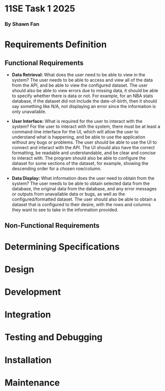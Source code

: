 # **11SE Task 1 2025**

### **By Shawn Fan**

# **Requirements Definition**

## **Functional Requirements**
- **Data Retrieval:** What does the user need to be able to view in the system?
The user needs to be able to access and view all of the data from the API, and be able to view the configured dataset. The user should also be able to view errors due to missing data, it should be able to specify whether there is data or not. For example, for an NBA stats database, if the dataset did not include the date-of-birth, then it should say something like N/A, not displaying an error since the information is only unavailable.

- **User Interface:** What is required for the user to interact with the system?
For the user to interact with the system, there must be at least a command-line interface for the UI, which will allow the user to understand what is happening, and be able to use the application without any bugs or problems. The user should be able to use the UI to connect and interact with the API. The UI should also have the correct formatting, be readable and understandable, and be clear and concise to interact with. The program should also be able to configure the dataset for some sections of the dataset, for example, showing the descending order for a chosen row/column.

- **Data Display:** What information does the user need to obtain from the system?
The user needs to be able to obtain selected data from the database, the original data from the database, and any error messages or outputs from unavailable data or bugs, as well as the configured/formatted dataset. The user should also be able to obtain a dataset that is configured to their desire, with the rows and columns they want to see to take in the information provided.
## **Non-Functional Requirements**

# **Determining Specifications**

# **Design**

# **Development**

# **Integration**

# **Testing and Debugging**

# **Installation**

# **Maintenance**